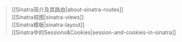 > [[Sinatra简介及其路由|about-sinatra-routes]]  
[[Sinatra视图|sinatra-views]]  
[[Sinatra模板|sinatra-layout]]  
[[Sinatra中的Sessions&Cookies|session-and-cookies-in-sinatra]]   

